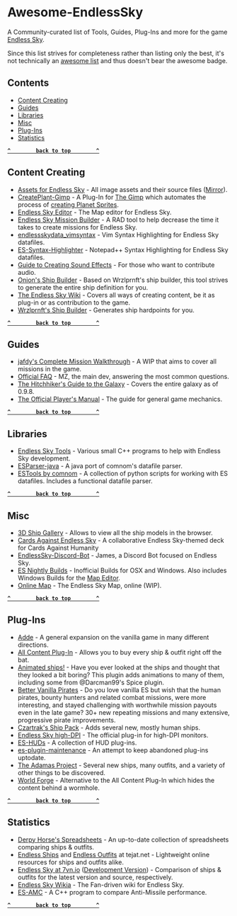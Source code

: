 # Awesome-EndlessSky

A Community-curated list of Tools, Guides, Plug-Ins and more for the game [Endless Sky](https://endless-sky.github.io).

Since this list strives for completeness rather than listing only the best, it's not technically an [awesome list](https://awesome.re) and thus doesn't bear the awesome badge.

## Contents

- [Content Creating](#content-creating)
- [Guides](#guides)
- [Libraries](#libraries)
- [Misc](#misc)
- [Plug-Ins](#plug-ins)
- [Statistics](#statistics)

**[`^        back to top        ^`](#)**


## Content Creating

- [Assets for Endless Sky](https://drive.google.com/drive/folders/0B9aK8dG39P29fkdBeUJjSXJYVDdjMEpkOXh3T1NDekFYaTEtbkdTdzVwX2NTUWVVT3BUWVk) - All image assets and their source files ([Mirror](https://endlesssky.mcofficer.me/assets/)).
- [CreatePlant-Gimp](https://github.com/EndlessSkyCommunity/CreatePlanet-Gimp) - A Plug-In for [The Gimp](https://www.gimp.org/) which automates the process of [creating Planet Sprites](https://github.com/endless-sky/endless-sky/wiki/PlanetSprites).
- [Endless Sky Editor](https://github.com/endless-sky/endless-sky-editor) - The Map editor for Endless Sky.
- [Endless Sky Mission Builder](https://github.com/shitwolfymakes/Endless-Sky-Mission-Builder) - A RAD tool to help decrease the time it takes to create missions for Endless Sky.
- [endlessskydata_vimsyntax](https://github.com/Muffindrake/endlessskydata_vimsyntax) - Vim Syntax Highlighting for Endless Sky datafiles.
- [ES-Syntax-Highlighter](https://github.com/Kryes-Omega/ES-Syntax-Highlighter) - Notepad++ Syntax Highlighting for Endless Sky datafiles.
- [Guide to Creating Sound Effects](https://steamcommunity.com/sharedfiles/filedetails/?id=774903151) - For those who want to contribute audio.
- [Onion's Ship Builder](https://onion-s.gitlab.io/Ship-Builder/) - Based on Wrzlprnft's ship builder, this tool strives to generate the entire ship definition for you.
- [The Endless Sky Wiki](https://github.com/endless-sky/endless-sky/wiki#creating-ships-missions-artwork-etc) - Covers all ways of creating content, be it as plug-in or as contribution to the game.
- [Wrzlprnft's Ship Builder](https://endless-sky.github.io/ship_builder.html) - Generates ship hardpoints for you.

**[`^        back to top        ^`](#)**

## Guides

- [jafdy's Complete Mission Walkthrough](https://steamcommunity.com/sharedfiles/filedetails/?id=726997424) - A WIP that aims to cover all missions in the game.
- [Official FAQ](https://steamcommunity.com/sharedfiles/filedetails/?id=545464233) - MZ, the main dev, answering the most common questions.
- [The Hitchhiker's Guide to the Galaxy](https://steamcommunity.com/sharedfiles/filedetails/?id=1364105450) - Covers the entire galaxy as of 0.9.8.
- [The Official Player's Manual](https://github.com/endless-sky/endless-sky/wiki/PlayersManual) - The guide for general game mechanics.

**[`^        back to top        ^`](#)**

## Libraries

- [Endless Sky Tools](https://github.com/endless-sky/endless-sky-tools) - Various small C++ programs to help with Endless Sky development.
- [ESParser-java](https://github.com/EndlessSkyCommunity/ESParser-java) - A java port of comnom's datafile parser.
- [ESTools by comnom](https://github.com/comnom/ES-tools) - A collection of python scripts for working with ES datafiles. Includes a functional datafile parser.

**[`^        back to top        ^`](#)**

## Misc

- [3D Ship Gallery](https://endlesssky.mcofficer.me/ship_gallery/) - Allows to view all the ship models in the browser.
- [Cards Against Endless Sky](https://www.cardcastgame.com/browse/deck/CYX6P) - A collaborative Endless Sky-themed deck for Cards Against Humanity
- [EndlessSky-Discord-Bot](https://github.com/EndlessSkyCommunity/EndlessSky-Discord-Bot) - James, a Discord Bot focused on Endless Sky.
- [ES Nightly Builds](https://steamcommunity.com/app/404410/discussions/0/1700542332319963311/) - Inofficial Builds for OSX and Windows. Also includes Windows Builds for the [Map Editor](#content-creating).
- [Online Map](https://endlesssky.mcofficer.me/map/) - The Endless Sky Map, online (WIP).

**[`^        back to top        ^`](#)**

## Plug-Ins

- [Adde](https://github.com/Darcman99/Adde-Endless-Sky) - A general expansion on the vanilla game in many different directions.
- [All Content Plug-In](https://github.com/endless-sky/all-content-plugin) - Allows you to buy every ship & outfit right off the bat.
- [Animated ships!](https://github.com/beccabunny/Animated-ships) - Have you ever looked at the ships and thought that they looked a bit boring? This plugin adds animations to many of them, including some from @Darcman99's Spice plugin.
- [Better Vanilla Pirates](https://github.com/Faptown/BetterVanillaPirates) - Do you love vanilla ES but wish that the human pirates, bounty hunters and related combat missions, were more interesting, and stayed challenging with worthwhile mission payouts even in the late game? 30+ new repeating missions and many extensive, progressive pirate improvements.
- [Czartrak's Ship Pack](https://github.com/czartrak/Czartraks-Ship-Pack) - Adds several new, mostly human ships.
- [Endless Sky high-DPI](https://github.com/endless-sky/endless-sky-high-dpi) - The official plug-in for high-DPI monitors.
- [ES-HUDs](https://github.com/comnom/es-huds) - A collection of HUD plug-ins.
- [es-plugin-maintenance](https://github.com/comnom/es-plugin-maintenance) - An attempt to keep abandoned plug-ins uptodate.
- [The Adamas Project](https://github.com/toilethinges/Adamas-Project) - Several new ships, many outfits, and a variety of other things to be discovered.
- [World Forge](https://github.com/EndlessSkyCommunity/world-forge) - Alternative to the All Content Plug-In which hides the content behind a wormhole.

**[`^        back to top        ^`](#)**

## Statistics

- [Derpy Horse's Spreadsheets](https://drive.google.com/drive/folders/0B635z_nU19WfQllrM2V2dWpFSFk) - An up-to-date collection of spreadsheets comparing ships & outfits.
- [Endless Ships](https://bunker.tejat.net/endless-ships/) and [Endless Outfits](https://bunker.tejat.net/endless-outfits/) at tejat.net - Lightweight online resources for ships and outfits alike.
- [Endless Sky at 7vn.io](http://endless-sky.7vn.io) ([Development Version](http://dev.endless-sky.7vn.io/)) - Comparison of ships & outfits for the latest version and source, respectively.
- [Endless Sky Wikia](http://endless-sky.wikia.com) - The Fan-driven wiki for Endless Sky.
- [ES-AMC](https://github.com/tehhowch/es-amc) - A C++ program to compare Anti-Missile performance.

**[`^        back to top        ^`](#)**
